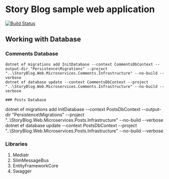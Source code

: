 # Story Blog sample web application

[![Build Status](https://dev.azure.com/tolmachewladimir/tolmachewladimir/_apis/build/status/VlaTo.story-blog?branchName=master)](https://dev.azure.com/tolmachewladimir/tolmachewladimir/_build/latest?definitionId=5&branchName=master)

## Working with Database

### Comments Database
```
dotnet ef migrations add InitDatabase --context CommentsDbContext --output-dir "Persistence\Migrations" --project "..\StoryBlog.Web.Microservices.Comments.Infrastructure" --no-build --verbose
dotnet ef database update --context CommentsDbContext --project "..\StoryBlog.Web.Microservices.Comments.Infrastructure" --no-build --verbose

### Posts Database
```
dotnet ef migrations add InitDatabase --context PostsDbContext --output-dir "Persistence\Migrations" --project "..\StoryBlog.Web.Microservices.Posts.Infrastructure" --no-build --verbose
dotnet ef database update --context PostsDbContext --project "..\StoryBlog.Web.Microservices.Posts.Infrastructure" --no-build --verbose

### Libraries
1. Mediatr
2. SlimMessageBus
3. EntityFrameworkCore
4. Swagger